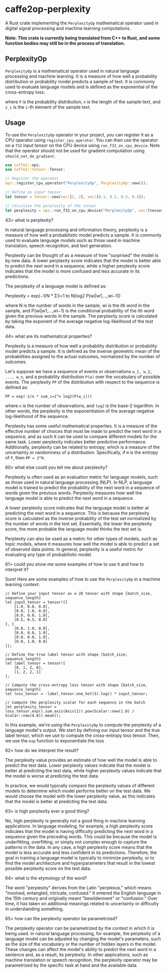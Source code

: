 # caffe2op-perplexity

A Rust crate implementing the `PerplexityOp`
mathematical operator used in digital signal
processing and machine learning computations.

**Note: This crate is currently being translated from C++ to Rust, and some function bodies may still be in the process of translation.**

## PerplexityOp

`PerplexityOp` is a mathematical operator used in
natural language processing and machine
learning. It is a measure of how well
a probability distribution or probability model
predicts a sample of text. It is commonly used to
evaluate language models and is defined as the
exponential of the cross-entropy loss:

where `P` is the probability distribution, `n` is
the length of the sample text, and `x_i` is the
`i`-th element of the sample text.

## Usage

To use the `PerplexityOp` operator in your
project, you can register it as a CPU operator
using `register_cpu_operator`. You can then use
the operator on a `f32` input tensor on the CPU
device using `run_f32_on_cpu_device`. Note that
the operator should not be used for gradient
computation using `should_not_do_gradient`.

```rust
use caffe2::ops;
use caffe2::tensor::Tensor;

// Register the operator
ops::register_cpu_operator("PerplexityOp", PerplexityOp::new());

// Define an input tensor
let tensor = Tensor::new(vec![2, 2], vec![0.1, 0.2, 0.3, 0.4]);

// Calculate the perplexity of the tensor
let perplexity = ops::run_f32_on_cpu_device("PerplexityOp", vec![tensor]);
```

43> what is perplexity?

In natural language processing and information
theory, perplexity is a measure of how well
a probabilistic model predicts a sample. It is
commonly used to evaluate language models such as
those used in machine translation, speech
recognition, and text generation.

Perplexity can be thought of as a measure of how
"surprised" the model is by new data. A lower
perplexity score indicates that the model is
better able to predict the next word in
a sequence, while a higher perplexity score
indicates that the model is more confused and less
accurate in its predictions.

The perplexity of a language model is defined as:

Perplexity = exp(−1/N * Σ(i=1 to N)log2 P(wi|w1,...,wi−1))

where N is the number of words in the sample, wi
is the ith word in the sample, and
P(wi|w1,...,wi−1) is the conditional probability
of the ith word given the previous words in the
sample. The perplexity score is calculated by
taking the exponent of the average negative
log-likelihood of the test data.

44> what are its mathematical properties?

Perplexity is a measure of how well a probability
distribution or probability model predicts
a sample. It is defined as the inverse geometric
mean of the probabilities assigned to the actual
outcomes, normalized by the number of outcomes.

Let's suppose we have a sequence of events or
observations `w_1, w_2, ..., w_n`, and
a probability distribution `P(w)` over the
vocabulary of possible events. The perplexity `PP`
of the distribution with respect to the sequence
is defined as:

```
PP = exp(-1/n * sum_i=1^n log2(P(w_i)))
```

where `n` is the number of observations, and
`log2` is the base-2 logarithm. In other words,
the perplexity is the exponentiation of the
average negative log-likelihood of the sequence.

Perplexity has some useful mathematical
properties. It is a measure of the effective
number of choices that must be made to predict the
next word in a sequence, and as such it can be
used to compare different models for the same
task. Lower perplexity indicates better predictive
performance. Additionally, perplexity can be
related to entropy, which is a measure of the
uncertainty or randomness of
a distribution. Specifically, if `H` is the
entropy of `P`, then `PP = 2^H`.

60> what else could you tell me about perplexity?

Perplexity is often used as an evaluation metric
for language models, such as those used in natural
language processing (NLP). In NLP, a language
model is trained to predict the probability of the
next word in a sequence of words given the
previous words. Perplexity measures how well the
language model is able to predict the next word in
a sequence.

A lower perplexity score indicates that the
language model is better at predicting the next
word in a sequence. This is because the perplexity
score is calculated as the inverse probability of
the test set normalized by the number of words in
the test set. Essentially, the lower the
perplexity score, the more probable the language
model thinks the test set is.

Perplexity can also be used as a metric for other
types of models, such as topic models, where it
measures how well the model is able to predict
a set of observed data points. In general,
perplexity is a useful metric for evaluating any
type of probabilistic model.

61> could you show me some examples of how to use
it and how to interpret it?

Sure! Here are some examples of how to use the
`PerplexityOp` in a machine learning context:

```
// Define your input tensor as a 2D tensor with shape [batch_size, sequence_length]
let input_tensor = tensor![[
    [1.0, 0.0, 0.0],
    [0.0, 1.0, 0.0],
    [0.0, 0.0, 1.0],
    [0.5, 0.5, 0.0]
], [
    [0.0, 1.0, 0.0],
    [0.0, 0.0, 1.0],
    [0.0, 0.0, 1.0],
    [0.0, 1.0, 0.0]
]];

// Define the true label tensor with shape [batch_size, sequence_length]
let label_tensor = tensor![
    [0, 1, 2, 0],
    [1, 2, 2, 1]
];

// Compute the cross-entropy loss tensor with shape [batch_size, sequence_length]
let loss_tensor = -label_tensor.one_hot(3).log() * input_tensor;

// Compute the perplexity scalar for each sequence in the batch
let perplexity_tensor = loss_tensor.exp().sum_axis(Axis(1)).pow(Scalar::new(1.0) / Scalar::new(4.0)).mean();
```

In this example, we're using the `PerplexityOp` to
compute the perplexity of a language model's
output. We start by defining our input tensor and
the true label tensor, which we use to compute the
cross-entropy loss tensor. Then, we use the `exp`
function to exponentiate the loss

62> how do we interpret the result?

The perplexity value provides an estimate of how
well the model is able to predict the test
data. Lower perplexity values indicate that the
model is better at predicting the test data, while
higher perplexity values indicate that the model
is worse at predicting the test data.

In practice, we would typically compare the
perplexity values of different models to determine
which model performs better on the test data. We
would choose the model with the lower perplexity
value, as this indicates that the model is better
at predicting the test data.

63> is high perplexity ever a good thing?

No, high perplexity is generally not a good thing
in machine learning applications. In language
modeling, for example, a high perplexity score
indicates that the model is having difficulty
predicting the next word in a sequence given the
preceding words. This could be because the model
is underfitting, overfitting, or simply not
complex enough to capture the patterns in the
data. In any case, a high perplexity score means
that the model is less accurate and less confident
in its predictions. Therefore, the goal in
training a language model is typically to minimize
perplexity, or to find the model architecture and
hyperparameters that result in the lowest possible
perplexity score on the test data.

64> what is the etymology of the word?

The word "perplexity" derives from the Latin
"perplexus," which means "involved, entangled,
intricate, confused." It entered the English
language in the 15th century and originally meant
"bewilderment" or "confusion." Over time, it has
taken on additional meanings related to
uncertainty or difficulty in understanding
something.

65> how can the perplexity operator be
parametrized?

The perplexity operator can be parametrized by the
context in which it is being used. In natural
language processing, for example, the perplexity
of a language model can be adjusted by changing
the model's parameters, such as the size of the
vocabulary or the number of hidden layers in the
model. These changes can affect the model's
ability to predict the next word in a sentence
and, as a result, its perplexity. In other
applications, such as machine translation or
speech recognition, the perplexity operator may be
parametrized by the specific task at hand and the
available data.
